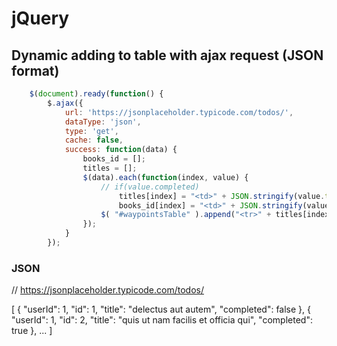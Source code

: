 # jQuery

## Dynamic adding to table with ajax request (JSON format)
```js
    $(document).ready(function() {	
        $.ajax({
            url: 'https://jsonplaceholder.typicode.com/todos/',
            dataType: 'json',
            type: 'get',
            cache: false,
            success: function(data) {
                books_id = [];
                titles = [];
                $(data).each(function(index, value) {
                    // if(value.completed)
                        titles[index] = "<td>" + JSON.stringify(value.title) + "</td>";
                        books_id[index] = "<td>" + JSON.stringify(value.id) + "</td>";
                    $( "#waypointsTable" ).append("<tr>" + titles[index] + books_id[index] + "</tr>");
                });
            }
        });
```
### JSON           
// https://jsonplaceholder.typicode.com/todos/

[
  {
    "userId": 1,
    "id": 1,
    "title": "delectus aut autem",
    "completed": false
  },
  {
    "userId": 1,
    "id": 2,
    "title": "quis ut nam facilis et officia qui",
    "completed": true
  },
  ...
]